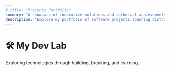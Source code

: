 ```yaml
---
# title: "Projects Portfolio"
summary: "A showcase of innovative solutions and technical achievements"
description: "Explore my portfolio of software projects spanning distributed systems, AI/ML, blockchain, and full-stack development"
---
```

# 🛠️ My Dev Lab
Exploring technologies through building, breaking, and learning.


